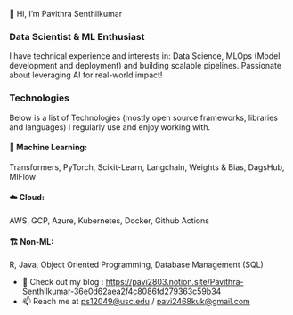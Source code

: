 👋 Hi, I’m Pavithra Senthilkumar
  
### Data Scientist & ML Enthusiast

I have technical experience and interests in: Data Science, MLOps (Model development and deployment) and building scalable pipelines. Passionate about leveraging AI for real-world impact!

### Technologies
Below is a list of Technologies (mostly open source frameworks, libraries and languages) I regularly use and enjoy working with.
#### 🤖 Machine Learning:
Transformers, PyTorch, Scikit-Learn, Langchain, Weights & Bias, DagsHub, MlFlow
#### ☁️ Cloud:
AWS, GCP, Azure, Kubernetes, Docker, Github Actions
#### 🏗️ Non-ML:
R, Java, Object Oriented Programming, Database Management (SQL)

  
- 📝 Check out my blog : https://pavi2803.notion.site/Pavithra-Senthilkumar-36e0d62aea2f4c8086fd279363c59b34
- 📫 Reach me at ps12049@usc.edu / pavi2468kuk@gmail.com

<!---
pavi2803/pavi2803 is a ✨ special ✨ repository because its `README.md` (this file) appears on your GitHub profile.
You can click the Preview link to take a look at your changes.
--->

